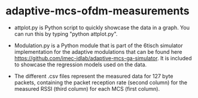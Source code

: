 # adaptive-mcs-ofdm-measurements

* attplot.py is Python script to quickly showcase the data in a graph. You can run this by typing "python attplot.py".

* Modulation.py is a Python module that is part of the 6tisch simulator implementation for the adaptive modulations that can be found here https://github.com/imec-idlab/adaptive-mcs-ga-simulator. It is included to showcase the regression models used on the data.

* The different .csv files represent the measured data for 127 byte packets, containing the packet reception rate (second column) for the measured RSSI (third column) for each MCS (first column).


